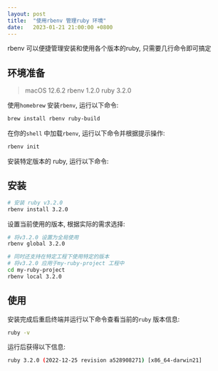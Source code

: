 ```yaml
---
layout: post
title:  "使用rbenv 管理ruby 环境"
date:   2023-01-21 21:00:00 +0800
---
```

rbenv 可以便捷管理安装和使用各个版本的ruby, 只需要几行命令即可搞定

## 环境准备

> macOS 12.6.2
> rbenv 1.2.0
> ruby 3.2.0

使用`homebrew` 安装`rbenv`, 运行以下命令:

```bash
brew install rbenv ruby-build
```

在你的`shell` 中加载`rbenv`, 运行以下命令并根据提示操作:

```bash
rbenv init
```

安装特定版本的 ruby, 运行以下命令:

## 安装

```bash
# 安装 ruby v3.2.0
rbenv install 3.2.0 
```

设置当前使用的版本, 根据实际的需求选择:

```bash
# 将v3.2.0 设置为全局使用
rbenv global 3.2.0

# 同时还支持在特定工程下使用特定的版本
# 将v3.2.0 应用于my-ruby-project 工程中
cd my-ruby-project
rbenv local 3.2.0
```

## 使用

安装完成后重启终端并运行以下命令查看当前的`ruby` 版本信息:

```bash
ruby -v
```

运行后获得以下信息:

```bash
ruby 3.2.0 (2022-12-25 revision a528908271) [x86_64-darwin21]
```
